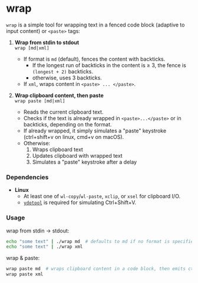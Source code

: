 # wrap

`wrap` is a simple tool for wrapping text in a fenced code block (adaptive to input content) or `<paste>` tags:

1. **Wrap from stdin to stdout**  
   `wrap [md|xml]`

   - If format is `md` (default), fences the content with backticks.
     - If the longest run of backticks in the content is ≥ 3, the fence is `(longest + 2)` backticks.
     - otherwise, uses 3 backticks.
   - If `xml`, wraps content in `<paste> ... </paste>`.

2. **Wrap clipboard content, then paste**  
   `wrap paste [md|xml]`

   - Reads the current clipboard text.
   - Checks if the text is already wrapped in `<paste>...</paste>` or in backticks, depending on the format.
   - If already wrapped, it simply simulates a "paste" keystroke (ctrl+shift+v on linux, cmd+v on macOS).
   - Otherwise:
     1. Wraps clipboard text
     2. Updates clipboard with wrapped text
     3. Simulates a "paste" keystroke after a delay


### Dependencies

- **Linux**  
  - At least one of `wl-copy`/`wl-paste`, `xclip`, or `xsel` for clipboard I/O.
  - [`ydotool`](https://github.com/ReimuNotMoe/ydotool) is required for simulating Ctrl+Shift+V.


### Usage

wrap from stdin -> stdout:
```bash
echo "some text" | ./wrap md  # defaults to md if no format is specified
echo "some text" | ./wrap xml
```

wrap & paste:
```bash
wrap paste md  # wraps clipboard content in a code block, then emits ctrl+shift+v / cmd+v
wrap paste xml
```

